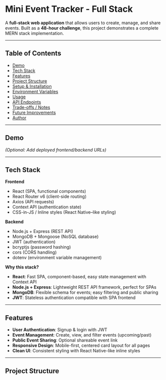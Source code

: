 # Mini Event Tracker - Full Stack

A **full-stack web application** that allows users to create, manage, and share events. Built as a **48-hour challenge**, this project demonstrates a complete MERN stack implementation.

---

## Table of Contents

- [Demo](#demo)
- [Tech Stack](#tech-stack)
- [Features](#features)
- [Project Structure](#project-structure)
- [Setup & Installation](#setup--installation)
- [Environment Variables](#environment-variables)
- [Usage](#usage)
- [API Endpoints](#api-endpoints)
- [Trade-offs / Notes](#trade-offs--notes)
- [Future Improvements](#future-improvements)
- [Author](#author)

---

## Demo

*(Optional: Add deployed frontend/backend URLs)*

---

## Tech Stack

**Frontend**

- React (SPA, functional components)
- React Router v6 (client-side routing)
- Axios (API requests)
- Context API (authentication state)
- CSS-in-JS / Inline styles (React Native–like styling)

**Backend**

- Node.js + Express (REST API)
- MongoDB + Mongoose (NoSQL database)
- JWT (authentication)
- bcryptjs (password hashing)
- cors (CORS handling)
- dotenv (environment variable management)

**Why this stack?**

- **React**: Fast SPA, component-based, easy state management with Context API  
- **Node.js + Express**: Lightweight REST API framework, perfect for SPAs  
- **MongoDB**: Flexible schema for events; easy filtering and public sharing  
- **JWT**: Stateless authentication compatible with SPA frontend

---

## Features

- **User Authentication**: Signup & login with JWT  
- **Event Management**: Create, view, and filter events (upcoming/past)  
- **Public Event Sharing**: Optional shareable event link  
- **Responsive Design**: Mobile-first, centered card layout for all pages  
- **Clean UI**: Consistent styling with React Native-like inline styles

---

## Project Structure

